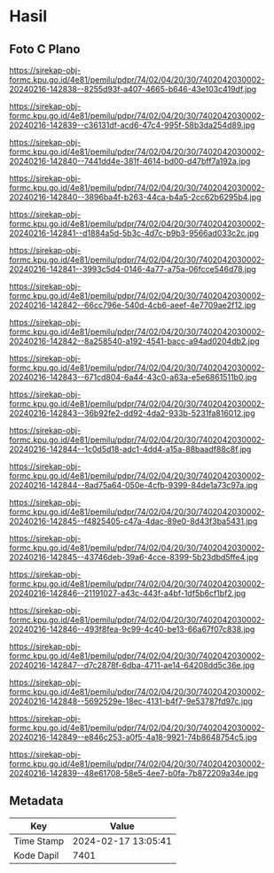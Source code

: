 # Hasil

## Foto C Plano

https://sirekap-obj-formc.kpu.go.id/4e81/pemilu/pdpr/74/02/04/20/30/7402042030002-20240216-142838--8255d93f-a407-4665-b646-43e103c419df.jpg

https://sirekap-obj-formc.kpu.go.id/4e81/pemilu/pdpr/74/02/04/20/30/7402042030002-20240216-142839--c36131df-acd6-47c4-995f-58b3da254d89.jpg

https://sirekap-obj-formc.kpu.go.id/4e81/pemilu/pdpr/74/02/04/20/30/7402042030002-20240216-142840--7441dd4e-381f-4614-bd00-d47bff7a192a.jpg

https://sirekap-obj-formc.kpu.go.id/4e81/pemilu/pdpr/74/02/04/20/30/7402042030002-20240216-142840--3896ba4f-b263-44ca-b4a5-2cc62b6295b4.jpg

https://sirekap-obj-formc.kpu.go.id/4e81/pemilu/pdpr/74/02/04/20/30/7402042030002-20240216-142841--d1884a5d-5b3c-4d7c-b9b3-9566ad033c2c.jpg

https://sirekap-obj-formc.kpu.go.id/4e81/pemilu/pdpr/74/02/04/20/30/7402042030002-20240216-142841--3993c5d4-0146-4a77-a75a-06fcce546d78.jpg

https://sirekap-obj-formc.kpu.go.id/4e81/pemilu/pdpr/74/02/04/20/30/7402042030002-20240216-142842--66cc796e-540d-4cb6-aeef-4e7709ae2f12.jpg

https://sirekap-obj-formc.kpu.go.id/4e81/pemilu/pdpr/74/02/04/20/30/7402042030002-20240216-142842--8a258540-a192-4541-bacc-a94ad0204db2.jpg

https://sirekap-obj-formc.kpu.go.id/4e81/pemilu/pdpr/74/02/04/20/30/7402042030002-20240216-142843--671cd804-6a44-43c0-a63a-e5e6861511b0.jpg

https://sirekap-obj-formc.kpu.go.id/4e81/pemilu/pdpr/74/02/04/20/30/7402042030002-20240216-142843--36b92fe2-dd92-4da2-933b-5231fa816012.jpg

https://sirekap-obj-formc.kpu.go.id/4e81/pemilu/pdpr/74/02/04/20/30/7402042030002-20240216-142844--1c0d5d18-adc1-4dd4-a15a-88baadf88c8f.jpg

https://sirekap-obj-formc.kpu.go.id/4e81/pemilu/pdpr/74/02/04/20/30/7402042030002-20240216-142844--8ad75a64-050e-4cfb-9399-84de1a73c97a.jpg

https://sirekap-obj-formc.kpu.go.id/4e81/pemilu/pdpr/74/02/04/20/30/7402042030002-20240216-142845--f4825405-c47a-4dac-89e0-8d43f3ba5431.jpg

https://sirekap-obj-formc.kpu.go.id/4e81/pemilu/pdpr/74/02/04/20/30/7402042030002-20240216-142845--43746deb-39a6-4cce-8399-5b23dbd5ffe4.jpg

https://sirekap-obj-formc.kpu.go.id/4e81/pemilu/pdpr/74/02/04/20/30/7402042030002-20240216-142846--21191027-a43c-443f-a4bf-1df5b6cf1bf2.jpg

https://sirekap-obj-formc.kpu.go.id/4e81/pemilu/pdpr/74/02/04/20/30/7402042030002-20240216-142846--493f8fea-9c99-4c40-be13-66a67f07c838.jpg

https://sirekap-obj-formc.kpu.go.id/4e81/pemilu/pdpr/74/02/04/20/30/7402042030002-20240216-142847--d7c2878f-6dba-4711-ae14-64208dd5c36e.jpg

https://sirekap-obj-formc.kpu.go.id/4e81/pemilu/pdpr/74/02/04/20/30/7402042030002-20240216-142848--5692529e-18ec-4131-b4f7-9e53787fd97c.jpg

https://sirekap-obj-formc.kpu.go.id/4e81/pemilu/pdpr/74/02/04/20/30/7402042030002-20240216-142849--e846c253-a0f5-4a18-9921-74b8648754c5.jpg

https://sirekap-obj-formc.kpu.go.id/4e81/pemilu/pdpr/74/02/04/20/30/7402042030002-20240216-142839--48e61708-58e5-4ee7-b0fa-7b872209a34e.jpg


## Metadata

| Key        | Value               |
| ---------- | ------------------- |
| Time Stamp | 2024-02-17 13:05:41 |
| Kode Dapil | 7401                |



